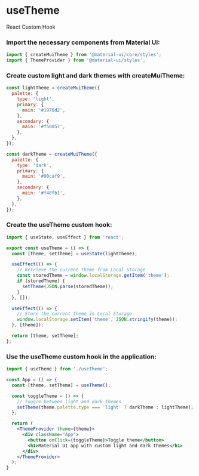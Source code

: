 # useTheme
React Custom Hook


### Import the necessary components from Material UI:
```jsx
import { createMuiTheme } from '@material-ui/core/styles';
import { ThemeProvider } from '@material-ui/styles';
```


### Create custom light and dark themes with createMuiTheme:
```jsx
const lightTheme = createMuiTheme({
  palette: {
    type: 'light',
    primary: {
      main: '#1976d2',
    },
    secondary: {
      main: '#f50057',
    },
  },
});

const darkTheme = createMuiTheme({
  palette: {
    type: 'dark',
    primary: {
      main: '#90caf9',
    },
    secondary: {
      main: '#f48fb1',
    },
  },
});
```

### Create the useTheme custom hook:
```jsx
import { useState, useEffect } from 'react';

export const useTheme = () => {
  const [theme, setTheme] = useState(lightTheme);

  useEffect(() => {
    // Retrieve the current theme from Local Storage
    const storedTheme = window.localStorage.getItem('theme');
    if (storedTheme) {
      setTheme(JSON.parse(storedTheme));
    }
  }, []);

  useEffect(() => {
    // Store the current theme in Local Storage
    window.localStorage.setItem('theme', JSON.stringify(theme));
  }, [theme]);

  return [theme, setTheme];
};
```

### Use the useTheme custom hook in the application:
```jsx
import { useTheme } from './useTheme';

const App = () => {
  const [theme, setTheme] = useTheme();

  const toggleTheme = () => {
    // Toggle between light and dark themes
    setTheme(theme.palette.type === 'light' ? darkTheme : lightTheme);
  };

  return (
    <ThemeProvider theme={theme}>
      <div className="App">
        <button onClick={toggleTheme}>Toggle theme</button>
        <h1>Material UI app with custom light and dark themes</h1>
      </div>
    </ThemeProvider>
  );
}
```
